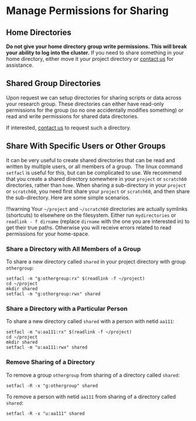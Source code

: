 # Manage Permissions for Sharing

## Home Directories

**Do not give your home directory group write permissions. This will break your ability to log into the cluster.**  If you need to share something in your home directory, either move it your project directory or [contact us](/#get-help) for assistance.

## Shared Group Directories

Upon request we can setup directories for sharing scripts or data across your research group. These directories can either have read-only permissions for the group (so no one accidentally modifies something) or read and write permissions for shared data directories.

If interested, [contact us](/#get-help) to request such a directory.

## Share With Specific Users or Other Groups

It can be very useful to create shared directories that can be read and written by multiple users, or all members of a group.  The linux command `setfacl` is useful for this, but can be complicated to use. We recommend that you create a shared directory somewhere in your `project` or `scratch60` directories, rather than `home`. When sharing a sub-directory in your `project` or `scratch60`, you need first share your `project` or `scratch60`, and then share the sub-directory. Here are some simple scenarios. 

!!!warning
    Your `~/project` and `~/scratch60` directories are actually symlinks (shortcuts) to elsewhere on the filesystem. Either run `mydirectories` or `readlink - f dirname` (replace `dirname` with the one you are interested in) to get their true paths. Otherwise you will receive errors related to read permissions for your home-space.

### Share a Directory with All Members of a Group

To share a new directory called `shared` in your project directory with group `othergroup`:

```
setfacl -m "g:othergroup:rx" $(readlink -f ~/project)
cd ~/project
mkdir shared
setfacl -m "g:othergroup:rwx" shared
```

### Share a Directory with a Particular Person

To share a new directory called `shared` with a person with netid `aa111`:

```
setfacl -m "u:aa111:rx" $(readlink -f ~/project)
cd ~/project
mkdir shared
setfacl -m "u:aa111:rwx" shared
```

### Remove Sharing of a Directory

To remove a group `othergroup` from sharing of a directory called `shared`:

```
setfacl -R -x "g:othergroup" shared
```

To remove a person with netid `aa111` from sharing of a directory called `shared`:

```
setfacl -R -x "u:aa111" shared
```
